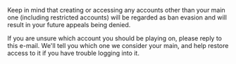 
Keep in mind that creating or accessing any accounts other than your main one (including restricted accounts) will be regarded as ban evasion and will result in your future appeals being denied.

If you are unsure which account you should be playing on, please reply to this e-mail. We'll tell you which one we consider your main, and help restore access to it if you have trouble logging into it.